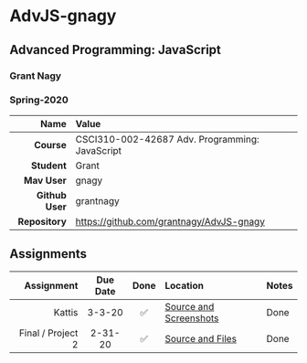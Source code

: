 # AdvJS-gnagy
## Advanced Programming: JavaScript
### Grant Nagy
### Spring-2020


| Name | Value |
|---:|:---|
| **Course** | CSCI310-002-42687 Adv. Programming: JavaScript | Spring 2020 |
| **Student** | Grant |
| **Mav User**            | gnagy |
| **Github User**         | grantnagy |
| **Repository**          | https://github.com/grantnagy/AdvJS-gnagy |

## Assignments

| Assignment | Due Date | Done | Location | Notes |
|-----------:|:--------:|:----:|:---------|:------|
| Kattis  | 3-3-20 |  ✅   | [Source and Screenshots](https://github.com/grantnagy/AdvJS-gnagy/tree/master/kattis) | Done |
| Final / Project 2  | 2-31-20 |  ✅   | [Source and Files](https://github.com/grantnagy/AdvJS-gnagy/tree/master/project2) | Done |
